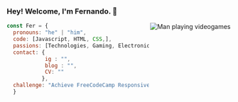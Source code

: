 ### Hey! Welcome, I'm Fernando. 👋
<img align="right" alt="Man playing videogames" src="https://i.ibb.co/KsCBFJQ/59bf96fde108d05bbaa2f096de0934d5.gif" />

```js
const Fer = {
  pronouns: "he" | "him",
  code: [Javascript, HTML, CSS,],
  passions: [Technologies, Gaming, Electronic, Music],
  contact: {
            ig : "",
            blog : "",
            CV: ""
           },
  challenge: "Achieve FreeCodeCamp Responsive Web Desing Certification & JavaScript Algorithms and Data Structures",
  } 
```


